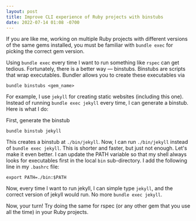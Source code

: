 ```yaml
---
layout: post
title: Improve CLI experience of Ruby projects with binstubs
date: 2022-07-14 01:08 -0700
---
```

If you are like me, working on multiple Ruby projects with different versions of the same gems installed, you must be familiar with `bundle exec` for picking the correct gem version.

Using `bundle exec` every time I want to run something like `rspec` can get tedious. Fortunately, there is a better way — binstubs. Binstubs are scripts that wrap executables. Bundler allows you to create these executables via

```
bundle binstubs <gem_name>
```

For example, I use `jekyll` for creating static websites (including this one). Instead of running `bundle exec jekyll` every time, I can generate a binstub. Here is what I do:

First, generate the binstub

```
bundle binstub jekyll
```

This creates a binstub at `./bin/jekyll`. Now, I can run `./bin/jekyll` instead of `bundle exec jekyll`. This is shorter and faster, but just not enough. Let's make it even better. I can update the PATH variable so that my shell always looks for executables first in the local `bin` sub-directory. I add the following line in my `.bashrc` file:

```
export PATH=./bin:$PATH
```

Now, every time I want to run jekyll, I can simple type `jekyll`, and the correct version of jekyll would run. No more `bundle exec jekyll`. 

Now, your turn! Try doing the same for rspec (or any other gem that you use all the time) in your Ruby projects.
